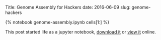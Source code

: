 Title: Genome Assembly for Hackers
date: 2016-06-09
slug: genome-hackers

{% notebook genome-assembly.ipynb cells[1:] %}

This post started life as a jupyter notebook,
[download it](/downloads/notebooks/genome-assembly.ipynb)
or
[view it](http://nbviewer.ipython.org/url/betatim.github.io//downloads/notebooks/genome-assembly.ipynb) online.
